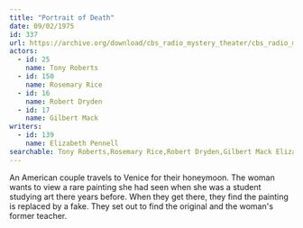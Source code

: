 ```yaml
---
title: "Portrait of Death"
date: 09/02/1975
id: 337
url: https://archive.org/download/cbs_radio_mystery_theater/cbs_radio_mystery_theater-0301-0350.zip/cbs_radio_mystery_theater-0301-0350%2Fcbsrmt_0337_portrait_of_death.mp3
actors:  
  - id: 25
    name: Tony Roberts  
  - id: 150
    name: Rosemary Rice  
  - id: 16
    name: Robert Dryden  
  - id: 17
    name: Gilbert Mack
writers:  
  - id: 139
    name: Elizabeth Pennell
searchable: Tony Roberts,Rosemary Rice,Robert Dryden,Gilbert Mack Elizabeth Pennell
---
```

An American couple travels to Venice for their honeymoon. The woman wants to view a rare painting she had seen when she was a student studying art there years before. When they get there, they find the painting is replaced by a fake. They set out to find the original and the woman's former teacher.